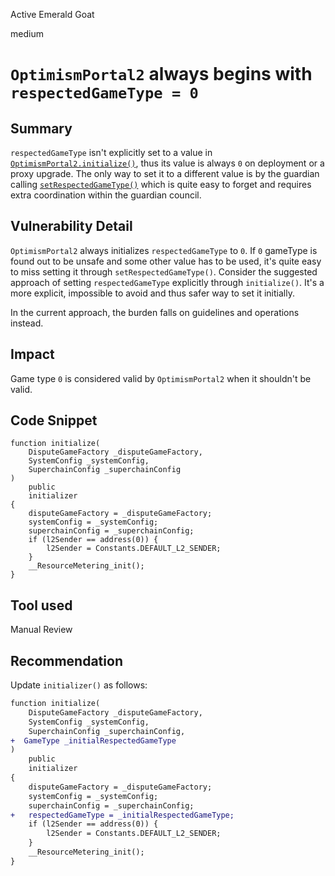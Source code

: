 Active Emerald Goat

medium

# `OptimismPortal2` always begins with `respectedGameType = 0`

## Summary
`respectedGameType` isn't explicitly set to a value in [`OptimismPortal2.initialize()`](https://github.com/sherlock-audit/2024-02-optimism-2024/blob/f216b0d3ad08c1a0ead557ea74691aaefd5fd489/optimism/packages/contracts-bedrock/src/L1/OptimismPortal2.sol#L147-L162), thus its value is always `0` on deployment or a proxy upgrade. The only way to set it to a different value is by the guardian calling [`setRespectedGameType()`](https://github.com/sherlock-audit/2024-02-optimism-2024/blob/f216b0d3ad08c1a0ead557ea74691aaefd5fd489/optimism/packages/contracts-bedrock/src/L1/OptimismPortal2.sol#L448-L452) which is quite easy to forget and requires extra coordination within the guardian council.

## Vulnerability Detail
`OptimismPortal2` always initializes `respectedGameType` to `0`. If `0` gameType is found out to be unsafe and some other value has to be used, it's quite easy to miss setting it through `setRespectedGameType()`. Consider the suggested approach of setting `respectedGameType` explicitly through `initialize()`. It's a more explicit, impossible to avoid and thus safer way to set it initially.

In the current approach, the burden falls on guidelines and operations instead.

## Impact
Game type `0` is considered valid by `OptimismPortal2` when it shouldn't be valid.

## Code Snippet
```solidity
function initialize(
    DisputeGameFactory _disputeGameFactory,
    SystemConfig _systemConfig,
    SuperchainConfig _superchainConfig
)
    public
    initializer
{
    disputeGameFactory = _disputeGameFactory;
    systemConfig = _systemConfig;
    superchainConfig = _superchainConfig;
    if (l2Sender == address(0)) {
        l2Sender = Constants.DEFAULT_L2_SENDER;
    }
    __ResourceMetering_init();
}
```

## Tool used

Manual Review

## Recommendation
Update `initializer()` as follows:
```diff
function initialize(
    DisputeGameFactory _disputeGameFactory,
    SystemConfig _systemConfig,
    SuperchainConfig _superchainConfig,
+  GameType _initialRespectedGameType
)
    public
    initializer
{
    disputeGameFactory = _disputeGameFactory;
    systemConfig = _systemConfig;
    superchainConfig = _superchainConfig;
+   respectedGameType = _initialRespectedGameType;
    if (l2Sender == address(0)) {
        l2Sender = Constants.DEFAULT_L2_SENDER;
    }
    __ResourceMetering_init();
}
```